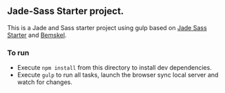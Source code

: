 ## Jade-Sass Starter project.

This is a Jade and Sass starter project using gulp based on [Jade Sass Starter](https://github.com/azemoh/gulp-pug-sass-seed/) and [Bemskel](https://github.com/karloespiritu/bemskel).


### To run
- Execute `npm install` from this directory to install dev dependencies.
- Execute `gulp` to run all tasks, launch the browser sync local server and watch for changes.
